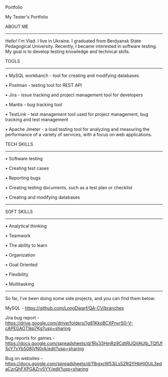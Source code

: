 Portfolio

My Tester's Portfolio

ABOUT ME
______________________________________________

Hello! I'm Vlad. I live in Ukraine. I graduated from Berdyansk State Pedagogical University. Recently, I became interested in software testing. My goal is to develop testing knowledge and technical skills.

TOOLS

______________________________________________

• MySQL workbanch - tool for creating and modifying databases

• Postman - testing tool for REST API

• Jira - issue tracking and project management tool for developers

• Mantis - bug tracking tool

• TestLink - test management tool used for project management, bug tracking and test management

• Apache Jmeter - a load testing tool for analyzing and measuring the performance of a variety of services, with a focus on web applications.

TECH SKILLS

______________________________________________


• Software testing

• Creating test cases

• Reporting bugs

• Creating testing documents, such as a test plan or checklist

• Creating and modifying databases

______________________________________________

SOFT SKILLS

______________________________________________

• Analytical thinking

• Teamwork

• The ability to learn

• Organization

• Goal Oriented

• Flexibility

• Multitasking

______________________________________________
So far, I've been doing some side projects, and you can find them below:


MySQL - https://github.com/LongDwarf/QA-CV/branches

Jira bug report - https://drive.google.com/drive/folders/1g81KkoBCXPnyrS0-V-cAPEGAOT9qj7Kg?usp=sharing

Bug reports for games - https://docs.google.com/spreadsheets/d/1Rx33HmRz9CdtRlJQVAUlb_TQfUfScY7xYb508jVN0rA/edit?usp=sharing

Bug on websites - https://docs.google.com/spreadsheets/d/11bgxcW53iLs52RQYHbHIOUL3edaCzrQhFXPGAZrv5YY/edit?usp=sharing


